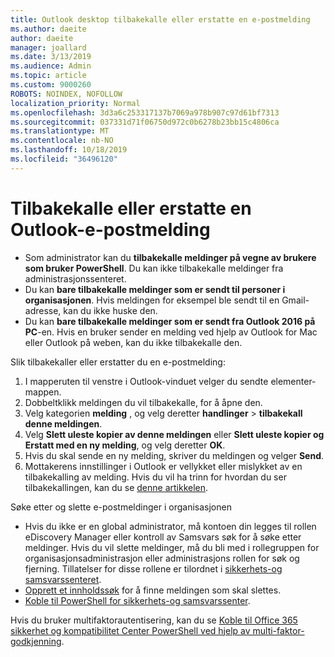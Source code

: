 ```yaml
---
title: Outlook desktop tilbakekalle eller erstatte en e-postmelding
ms.author: daeite
author: daeite
manager: joallard
ms.date: 3/13/2019
ms.audience: Admin
ms.topic: article
ms.custom: 9000260
ROBOTS: NOINDEX, NOFOLLOW
localization_priority: Normal
ms.openlocfilehash: 3d3a6c253317137b7069a978b907c97d61bf7313
ms.sourcegitcommit: 037331d71f06750d972c0b6278b23bb15c4806ca
ms.translationtype: MT
ms.contentlocale: nb-NO
ms.lasthandoff: 10/18/2019
ms.locfileid: "36496120"
---
```

# <a name="recall-or-replace-an-outlook-email-message"></a>Tilbakekalle eller erstatte en Outlook-e-postmelding

- Som administrator kan du **tilbakekalle meldinger på vegne av brukere som bruker PowerShell**. Du kan ikke tilbakekalle meldinger fra administrasjonssenteret.
- Du kan **bare tilbakekalle meldinger som er sendt til personer i organisasjonen**. Hvis meldingen for eksempel ble sendt til en Gmail-adresse, kan du ikke huske den.
- Du kan **bare tilbakekalle meldinger som er sendt fra Outlook 2016 på PC**-en. Hvis en bruker sender en melding ved hjelp av Outlook for Mac eller Outlook på weben, kan du ikke tilbakekalle den.

Slik tilbakekaller eller erstatter du en e-postmelding:

1. I mapperuten til venstre i Outlook-vinduet velger du sendte elementer-mappen.
1. Dobbeltklikk meldingen du vil tilbakekalle, for å åpne den.
1. Velg kategorien **melding** , og velg deretter **handlinger** > **tilbakekall denne meldingen**.
1. Velg **Slett uleste kopier av denne meldingen** eller **Slett uleste kopier og Erstatt med en ny melding**, og velg deretter **OK**.
1. Hvis du skal sende en ny melding, skriver du meldingen og velger **Send**.
1. Mottakerens innstillinger i Outlook er vellykket eller mislykket av en tilbakekalling av melding. Hvis du vil ha trinn for hvordan du ser tilbakekallingen, kan du se [denne artikkelen](https://support.office.com/article/35027f88-d655-4554-b4f8-6c0729a723a0).

Søke etter og slette e-postmeldinger i organisasjonen

- Hvis du ikke er en global administrator, må kontoen din legges til rollen eDiscovery Manager eller kontroll av Samsvars søk for å søke etter meldinger. Hvis du vil slette meldinger, må du bli med i rollegruppen for organisasjonsadministrasjon eller administrasjons rollen for søk og fjerning. Tillatelser for disse rollene er tilordnet i [sikkerhets-og samsvarssenteret](https://go.microsoft.com/fwlink/?linkid=2083731).
- [Opprett et innholdssøk](https://docs.microsoft.com/office365/securitycompliance/content-search) for å finne meldingen som skal slettes.
- [Koble til PowerShell for sikkerhets-og samsvarssenter](https://docs.microsoft.com/powershell/exchange/office-365-scc/connect-to-scc-powershell/connect-to-scc-powershell?view=exchange-ps).

Hvis du bruker multifaktorautentisering, kan du se [Koble til Office 365 sikkerhet og kompatibilitet Center PowerShell ved hjelp av multi-faktor-godkjenning](https://docs.microsoft.com/powershell/exchange/office-365-scc/connect-to-scc-powershell/mfa-connect-to-scc-powershell?view=exchange-ps).